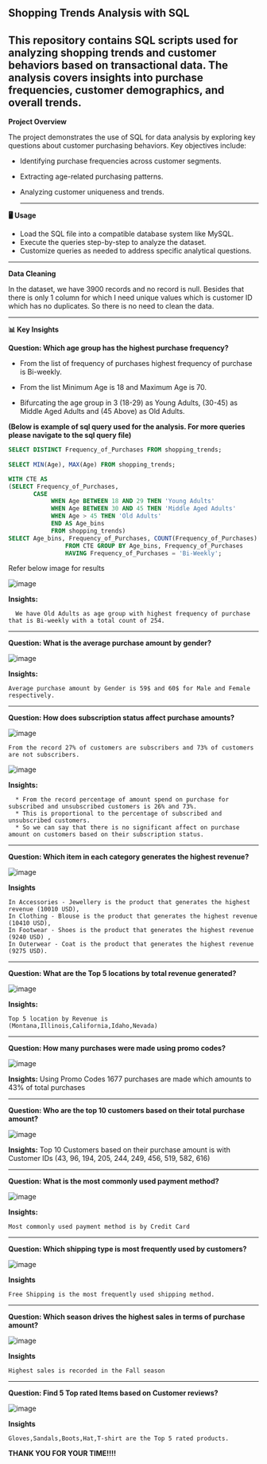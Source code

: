 Shopping Trends Analysis with SQL
---

This repository contains SQL scripts used for analyzing shopping trends and customer behaviors based on transactional data. The analysis covers insights into purchase frequencies, customer demographics, and overall trends.
---
**Project Overview**

The project demonstrates the use of SQL for data analysis by exploring key questions about customer purchasing behaviors. Key objectives include:
* Identifying purchase frequencies across customer segments.
* Extracting age-related purchasing patterns.
* Analyzing customer uniqueness and trends.

  ---

**🖥️ Usage**
* Load the SQL file into a compatible database system like MySQL.
* Execute the queries step-by-step to analyze the dataset.
* Customize queries as needed to address specific analytical questions.

---
**Data Cleaning**

In the dataset, we have 3900 records and no record is null. Besides that there is only 1 column for which I need unique values which is customer ID which has no duplicates.
So there is no need to clean the data.

---

**📊 Key Insights**

**Question:  Which age group has the highest purchase frequency?**

* From the list of frequency of purchases highest frequency of purchase is Bi-weekly.

* From the list Minimum Age is 18 and Maximum Age is 70. 

* Bifurcating the age group in 3 (18-29) as Young Adults, (30-45) as Middle Aged Adults and (45 Above) as Old Adults.

**(Below is example of sql query used for the analysis. For more queries please navigate to the sql query file)**
```sql
SELECT DISTINCT Frequency_of_Purchases FROM shopping_trends;
                
SELECT MIN(Age), MAX(Age) FROM shopping_trends;

WITH CTE AS 
(SELECT Frequency_of_Purchases, 
       CASE 
			WHEN Age BETWEEN 18 AND 29 THEN 'Young Adults'
			WHEN Age BETWEEN 30 AND 45 THEN 'Middle Aged Adults'
			WHEN Age > 45 THEN 'Old Adults'
			END AS Age_bins
			FROM shopping_trends)
SELECT Age_bins, Frequency_of_Purchases, COUNT(Frequency_of_Purchases) AS cnt 
				FROM CTE GROUP BY Age_bins, Frequency_of_Purchases 
				HAVING Frequency_of_Purchases = 'Bi-Weekly';
```

Refer below image for results

![image](https://github.com/user-attachments/assets/84375420-e415-4876-ae86-81a430afe984)

**Insights:**

      We have Old Adults as age group with highest frequency of purchase that is Bi-weekly with a total count of 254.

---

**Question: What is the average purchase amount by gender?**

![image](https://github.com/user-attachments/assets/ad00760d-ce55-40b8-9f49-7db233cbfdf3)

**Insights:**

    Average purchase amount by Gender is 59$ and 60$ for Male and Female respectively.
---

**Question: How does subscription status affect purchase amounts?**

![image](https://github.com/user-attachments/assets/8699144c-8304-42fd-bd27-f5cd497c1aa2)

    From the record 27% of customers are subscribers and 73% of customers are not subscribers.

![image](https://github.com/user-attachments/assets/efcbf3a0-55f6-41c6-b087-bf87b134d7b6)

**Insights:**

      * From the record percentage of amount spend on purchase for subscribed and unsubscribed customers is 26% and 73%. 
      * This is proportional to the percentage of subscribed and unsubscribed customers. 
      * So we can say that there is no significant affect on purchase amount on customers based on their subscription status.

---
**Question: Which item in each category generates the highest revenue?**

![image](https://github.com/user-attachments/assets/f59a2119-5eb2-4c21-896a-8c50f4568f66)

**Insights**

    In Accessories - Jewellery is the product that generates the highest revenue (10010 USD),
    In Clothing - Blouse is the product that generates the highest revenue (10410 USD),
    In Footwear - Shoes is the product that generates the highest revenue (9240 USD) ,
    In Outerwear - Coat is the product that generates the highest revenue (9275 USD).

---

**Question: What are the Top 5 locations by total revenue generated?**

![image](https://github.com/user-attachments/assets/bd852876-9cf3-443c-807a-1c7d84f2d779)

**Insights:**
  
    Top 5 location by Revenue is (Montana,Illinois,California,Idaho,Nevada)
---
**Question: How many purchases were made using promo codes?**

![image](https://github.com/user-attachments/assets/369069e9-78b6-4a27-96a0-a45ce2f7aed7)

**Insights:**
    Using Promo Codes 1677 purchases are made which amounts to 43% of total purchases

---
**Question: Who are the top 10 customers based on their total purchase amount?**

![image](https://github.com/user-attachments/assets/cd2f37b4-b54f-4154-aa92-4d4a22d4b07d)

**Insights:**
    Top 10 Customers based on their purchase amount is with Customer IDs (43, 96, 194, 205, 244, 249, 456, 519, 582, 616)

---
**Question: What is the most commonly used payment method?**

![image](https://github.com/user-attachments/assets/b0d044ce-c240-427a-90ce-8d23f6d5ff5f)

**Insights:**

    Most commonly used payment method is by Credit Card

---
**Question: Which shipping type is most frequently used by customers?**

![image](https://github.com/user-attachments/assets/01eb678f-b04a-4a44-b74f-642b33c43238)

**Insights**

    Free Shipping is the most frequently used shipping method.
---

**Question: Which season drives the highest sales in terms of purchase amount?**

![image](https://github.com/user-attachments/assets/417631e7-e497-472b-a905-3ee2cb149f08)

**Insights**

    Highest sales is recorded in the Fall season

---
**Question: Find 5 Top rated Items based on Customer reviews?**

![image](https://github.com/user-attachments/assets/58f215d5-3b84-477d-817a-fff856bc0278)

**Insights**

    Gloves,Sandals,Boots,Hat,T-shirt are the Top 5 rated products.

**THANK YOU FOR YOUR TIME!!!!**




